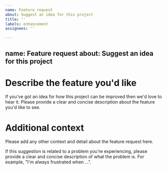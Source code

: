 ```yaml
---
name: Feature request
about: Suggest an idea for this project
title: ''
labels: enhancement
assignees: ''

---
```


name: Feature request 
about: Suggest an idea for this project
---
# Describe the feature you'd like

If you've got an idea for how this project can be improved then we'd love to
hear it. Please provide a clear and concise description about the feature
you'd like to see.

# Additional context

Please add any other context and detail about the feature request here.

If this suggestion is related to a problem you're experiencing, please provide
a clear and concise description of what the problem is. For example, "I'm always
frustrated when …".
